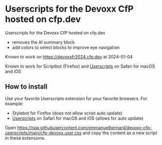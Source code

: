 # Userscripts for the Devoxx CfP hosted on cfp.dev

Userscripts for the Devoxx CfP hosted on cfp.dev
* removes the AI summary block
* add colors to select blocks to improve eye navigation

Known to work on <https://devoxxfr2024.cfp.dev> at 2024-01-04

Known to work for Scriptbot (Firefox) and [Userscripts](https://github.com/quoid/userscripts) on Safari for macOS and iOS

## How to install

Use your favorite Userscripts extension for your favorite browsers.
For example:

* Stylebot for Firefox (does not allow script auto update)
* [Userscripts](https://github.com/quoid/userscripts) on Safari for macOS and iOS (allows for auto update)

Open <https://raw.githubusercontent.com/emmanuelbernard/devoxx-cfp-userscripts/main/cfp-devoxx.user.css>
and copy the content as a new script in these extensions.
